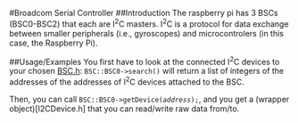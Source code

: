 #Broadcom Serial Controller
##Introduction
The raspberry pi has 3 BSCs &#40;BSC0-BSC2&#41; that each are I<sup>2</sup>C masters. I<sup>2</sup>C is a protocol for data exchange between smaller peripherals (i.e., gyroscopes) and microcontrolers (in this case, the Raspberry Pi).

##Usage/Examples
You first have to look at the connected I<sup>2</sup>C devices to your chosen [BSC.h](BSC.h): <code>BSC::BSC0->search()</code> will return a list of integers of the addresses of the addresses of I<sup>2</sup>C devices attached to the BSC.

Then, you can call <code>BSC::BSC0->getDevice(<i>address</i>);</code>, and you get a (wrapper object)[I2CDevice.h] that you can read/write raw data from/to.